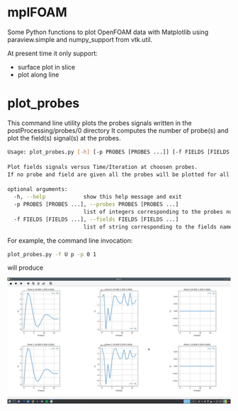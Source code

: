 mplFOAM
=======

Some Python functions to plot OpenFOAM data with Matplotlib using paraview.simple and numpy_support from vtk.util.

At present time it only support:
* surface plot in slice
* plot along line

plot_probes
===========
This command line utility plots the probes signals written in the postProcessing/probes/0 directory
It computes the number of probe(s) and plot the field(s) signal(s) at the probes.

```bash
Usage: plot_probes.py [-h] [-p PROBES [PROBES ...]] [-f FIELDS [FIELDS ...]]

Plot fields signals versus Time/Iteration at choosen probes. 
If no probe and field are given all the probes will be plotted for all the fields.

optional arguments:
  -h, --help            show this help message and exit
  -p PROBES [PROBES ...], --probes PROBES [PROBES ...]
                        list of integers corresponding to the probes numbers
  -f FIELDS [FIELDS ...], --fields FIELDS [FIELDS ...]
                        list of string corresponding to the fields names
```

For example, the command line invocation:
```bash
plot_probes.py -f U p -p 0 1
```
will produce

![U field signals](/U_field_probes-0-1.png)
